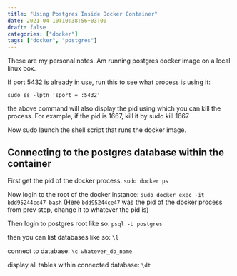 ```yaml
---
title: "Using Postgres Inside Docker Container"
date: 2021-04-10T10:38:56+03:00
draft: false 
categories: ["docker"]
tags: ["docker", "postgres"]
---
```

These are my personal notes. Am running postgres docker image on a local linux box.

If port 5432 is already in use, run this to see what process is using it:
```terminal
sudo ss -lptn 'sport = :5432'
```


the above command will also display the pid using which you can kill the process. For example, if the pid is 1667, kill it by sudo kill 1667

Now sudo launch the shell script that runs the docker image.

## Connecting to the postgres database within the container

First get the pid of the docker process: `sudo docker ps`

Now login to the root of the docker instance: `sudo docker exec -it bdd95244ce47 bash`
(Here `bdd95244ce47` was the pid of the docker process from prev step, change it to whatever the pid is)

Then login to postgres root like so: `psql -U postgres`

then you can list databases like so: `\l`

connect to database: `\c whatever_db_name`

display all tables within connected database: `\dt`